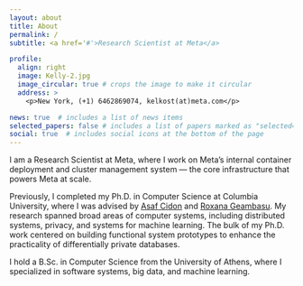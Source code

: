 ```yaml
---
layout: about
title: About
permalink: /
subtitle: <a href='#'>Research Scientist at Meta</a>

profile:
  align: right
  image: Kelly-2.jpg
  image_circular: true # crops the image to make it circular
  address: >
    <p>New York, (+1) 6462869074, kelkost(at)meta.com</p>

news: true  # includes a list of news items
selected_papers: false # includes a list of papers marked as "selected={true}"
social: true  # includes social icons at the bottom of the page
---
```


I am a Research Scientist at Meta, where I work on Meta’s internal container deployment and cluster management system — the core infrastructure that powers Meta at scale.

Previously, I completed my Ph.D. in Computer Science at Columbia University, where I was advised by <a href="https://www.asafcidon.com/" target="_blank">Asaf Cidon</a> and <a href="https://roxanageambasu.github.io/" target="_blank">Roxana Geambasu</a>.
My research spanned broad areas of computer systems, including distributed systems, privacy, and systems for machine learning. 
The bulk of my Ph.D. work centered on building functional system prototypes to enhance the practicality of differentially private databases.

I hold a B.Sc. in Computer Science from the University of Athens, where I specialized in software systems, big data, and machine learning.

<!-- 
Put your address / P.O. box / other info right below your picture. You can also disable any these elements by editing `profile` property of the YAML header of your `_pages/about.md`. Edit `_bibliography/papers.bib` and Jekyll will render your [publications page](/al-folio/publications/) automatically.

Link to your social media connections, too. This theme is set up to use [Font Awesome icons](http://fortawesome.github.io/Font-Awesome/) and [Academicons](https://jpswalsh.github.io/academicons/), like the ones below. Add your Facebook, Twitter, LinkedIn, Google Scholar, or just disable all of them. -->
